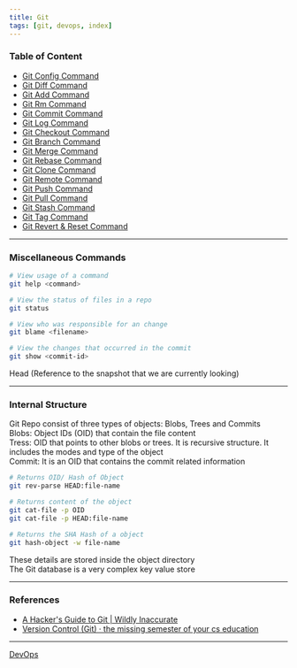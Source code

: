 ```yaml
---
title: Git
tags: [git, devops, index]
---
```


### Table of Content

* [Git Config Command](Commands/Git%20Config%20Command.md)
* [Git Diff Command](Commands/Git%20Diff%20Command.md)
* [Git Add Command](Commands/Git%20Add%20Command.md)
* [Git Rm Command](Commands/Git%20Rm%20Command.md)
* [Git Commit Command](Commands/Git%20Commit%20Command.md)
* [Git Log Command](Commands/Git%20Log%20Command.md)
* [Git Checkout Command](Commands/Git%20Checkout%20Command.md)
* [Git Branch Command](Commands/Git%20Branch%20Command.md)
* [Git Merge Command](Commands/Git%20Merge%20Command.md)
* [Git Rebase Command](Commands/Git%20Rebase%20Command.md)
* [Git Clone Command](Commands/Git%20Clone%20Command.md)
* [Git Remote Command](Commands/Git%20Remote%20Command.md)
* [Git Push Command](Commands/Git%20Push%20Command.md)
* [Git Pull Command](Commands/Git%20Pull%20Command.md)
* [Git Stash Command](Commands/Git%20Stash%20Command.md)
* [Git Tag Command](Commands/Git%20Tag%20Command.md)
* [Git Revert & Reset Command](Commands/Git%20Revert%20&%20Reset%20Command.md)

---

### Miscellaneous Commands

````bash
# View usage of a command
git help <command> 			

# View the status of files in a repo
git status

# View who was responsible for an change
git blame <filename>

# View the changes that occurred in the commit
git show <commit-id>
````

Head (Reference to the snapshot that we are currently looking)

---

### Internal Structure

Git Repo consist of three types of objects: Blobs, Trees and Commits  
Blobs: Object IDs (OID) that contain the file content  
Tress: OID that points to other blobs or trees. It is recursive structure. It includes the modes and type of the object  
Commit: It is an OID that contains the commit related information

````bash
# Returns OID/ Hash of Object
git rev-parse HEAD:file-name

# Returns content of the object
git cat-file -p OID
git cat-file -p HEAD:file-name

# Returns the SHA Hash of a object
git hash-object -w file-name
````

These details are stored inside the object directory  
The Git database is a very complex key value store

---

### References

* [A Hacker's Guide to Git | Wildly Inaccurate](https://wildlyinaccurate.com/a-hackers-guide-to-git/)
* [Version Control (Git) · the missing semester of your cs education](https://missing.csail.mit.edu/2020/version-control/)

---

[DevOps](../DevOps.md)